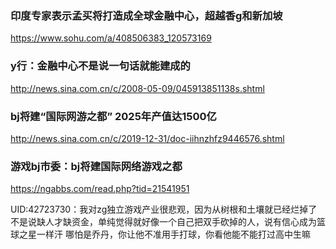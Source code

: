 ### 印度专家表示孟买将打造成全球金融中心，超越香g和新加坡
https://www.sohu.com/a/408506383_120573169

### y行：金融中心不是说一句话就能建成的
http://news.sina.com.cn/c/2008-05-09/045913851138s.shtml

### bj将建“国际网游之都” 2025年产值达1500亿
http://news.sina.com.cn/c/2019-12-31/doc-iihnzhfz9446576.shtml

### 游戏bj市委：bj将建国际网络游戏之都
https://ngabbs.com/read.php?tid=21541951

UID:42723730：我对zg独立游戏产业很悲观，因为从树根和土壤就已经烂掉了
不是说缺人才缺资金，单纯觉得就好像一个自己把双手砍掉的人，说有信心成为篮球之星一样汗
哪怕是乔丹，你让他不准用手打球，你看他能不能打过高中生嘛
